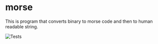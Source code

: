 # morse
This is program that converts binary to morse code and then to human readable string.

![Tests](https://github.com/marrinosnis/morse/actions/workflows/runTests.yaml/badge.svg)

